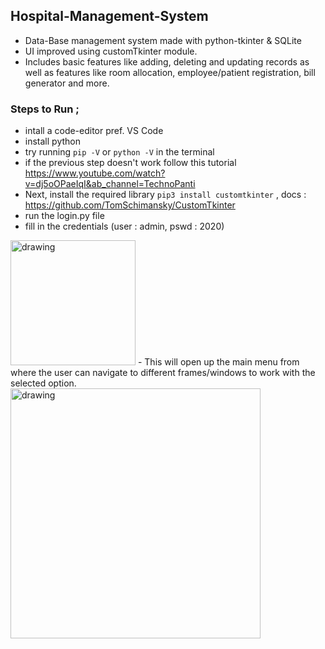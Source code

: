 ## Hospital-Management-System
- Data-Base management system made with python-tkinter & SQLite  
- UI improved using customTkinter module.  
- Includes basic features like adding, deleting and updating records as well as features like room allocation, employee/patient registration, bill generator and more.

### Steps to Run ; 
- intall a code-editor pref. VS Code  
- install python  
- try running `pip -V` or `python -V` in the terminal
- if the previous step doesn't work follow this tutorial https://www.youtube.com/watch?v=dj5oOPaeIqI&ab_channel=TechnoPanti  
- Next, install the required library `pip3 install customtkinter` , docs : https://github.com/TomSchimansky/CustomTkinter  
- run the login.py file  
- fill in the credentials (user : admin, pswd : 2020)  
 <img src="https://user-images.githubusercontent.com/102300255/188245177-bb8d8cfd-0efa-4456-a7da-3c31ac07f9e1.png" alt="drawing" width="200"/>    
- This will open up the main menu from where the user can navigate to different frames/windows to work with the selected option.   
<img src="![image](https://user-images.githubusercontent.com/102300255/188245345-94f04926-6dad-45f1-8a44-72d48c92f28a.png)" alt="drawing" width="400"/>
